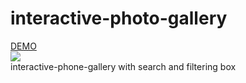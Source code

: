 # interactive-photo-gallery
<a href="https://brendacardona.github.io/interactive-photo-gallery/">DEMO</a></br>
<img src="gallery-mockup.png"></br>
interactive-phone-gallery with search and filtering box

